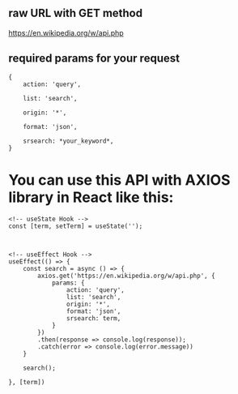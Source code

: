 ## raw URL with GET method

https://en.wikipedia.org/w/api.php

## required params for your request

    {
        action: 'query', 

        list: 'search',

        origin: '*',

        format: 'json',

        srsearch: *your_keyword*,
    }



# You can use this API with AXIOS library in React like this: 


    <!-- useState Hook -->
    const [term, setTerm] = useState('');



    <!-- useEffect Hook -->
    useEffect(() => {
        const search = async () => {
            axios.get('https://en.wikipedia.org/w/api.php', {
                params: {
                    action: 'query',
                    list: 'search',
                    origin: '*',
                    format: 'json',
                    srsearch: term,
                }
            })
            .then(response => console.log(response));
            .catch(error => console.log(error.message))
        }

        search();

    }, [term])
